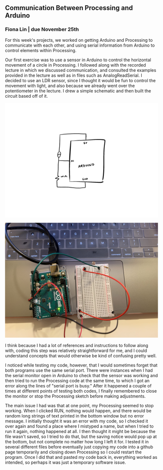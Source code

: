 ## Communication Between Processing and Arduino
### Fiona Lin | due November 25th

For this week's projects, we worked on getting Arduino and Processing to communicate with each other, and using serial information from Arduino to control elements within Processing.

Our first exercise was to use a sensor in Arduino to control the horizontal movement of a circle in Processing. I followed along with the recorded lecture in which we discussed communication, and consulted the examples provided in the lecture as well as in files such as AnalogReadSerial. I decided to use an LDR sensor, since I thought it would be fun to control the movement with light, and also because we already went over the potentiometer in the lecture. I drew a simple schematic and then built the circuit based off of it. 

![](https://github.com/fionajlin/IntrotoIM/blob/main/Nov25%20Communication/media/Nov25_Comm1_Schematic_.jpg)

![](https://github.com/fionajlin/IntrotoIM/blob/main/Nov25%20Communication/media/nov25%20comms1.jpg)

I think because I had a lot of references and instructions to follow along with, coding this step was relatively straightforward for me, and I could understand concepts that would otherwise be kind of confusing pretty well. 

I noticed while testing my code, however, that I would sometimes forget that both programs use the same serial port. There were instances when I had the serial monitor open in Arduino to check that the sensor was working and then tried to run the Processing code at the same time, to which I got an error along the lines of "serial port is busy." After it happened a couple of times at different points of testing both codes, I finally remembered to close the monitor or stop the Processing sketch before making adjustments. 

The main issue I had was that at one point, my Processing seemed to stop working. When I clicked RUN, nothing would happen, and there would be random long strings of text printed in the bottom window but no error message. I initially thought it was an error with my code, so I checked it over again and found a place where I mistyped a name, but when I tried to run it again, nothing happened at all. I then thought it might be because the file wasn't saved, so I tried to do that, but 
the saving notice would pop up at the bottom, but not complete no matter how long I left it for. I tested it in several different files before eventually just
copying my code into a github page temporarily and closing down Processing so I could restart the program. Once I did that and pasted my code back in, everything worked as intended, so perhaps it was just a temporary software issue. 

